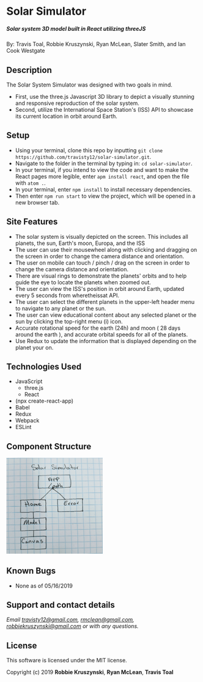 # Solar Simulator
##### Solar system 3D model built in React utilizing threeJS

By: Travis Toal, Robbie Kruszynski, Ryan McLean, Slater Smith, and Ian Cook Westgate

## Description

The Solar System Simulator was designed with two goals in mind.
* First, use the three.js Javascript 3D library to depict a visually stunning and responsive reproduction of the solar system.
* Second, utilize the International Space Station's (ISS) API to showcase its current location in orbit around Earth.

## Setup

* Using your terminal, clone this repo by inputting `git clone https://github.com/travisty12/solar-simulator.git`.
* Navigate to the folder in the terminal by typing in: `cd solar-simulator`.
* In your terminal, if you intend to view the code and want to make the React pages more legible, enter `apm install react`, and open the file with `atom .`.
* In your terminal, enter `npm install` to install necessary dependencies.
* Then enter `npm run start` to view the project, which will be opened in a new browser tab.

## Site Features

* The solar system is visually depicted on the screen. This includes all planets, the sun, Earth's moon, Europa, and the ISS
* The user can use their mousewheel along with clicking and dragging on the screen in order to change the camera distance and orientation.
* The user on mobile can touch / pinch / drag on the screen in order to change the camera distance and orientation.
* There are visual rings to demonstrate the planets' orbits and to help guide the eye to locate the planets when zoomed out.
* The user can view the ISS's position in orbit around Earth, updated every 5 seconds from wheretheissat API.
* The user can select the different planets in the upper-left header menu to navigate to any planet or the sun.
* The user can view educational content about any selected planet or the sun by clicking the top-right menu (i) icon.
* Accurate rotational speed for the earth (24h) and moon ( 28 days around the earth ), and accurate orbital speeds for all of the planets.
* Use Redux to update the information that is displayed depending on the planet your on.

## Technologies Used

* JavaScript
  * three.js
  * React
* (npx create-react-app)
* Babel
* Redux
* Webpack
* ESLint

## Component Structure    

<img src="src/assets/images/tree.jpg" alt="drawing" width="50%"/>

## Known Bugs

* None as of 05/16/2019

## Support and contact details

_Email travisty12@gmail.com, rmclean@gmail.com, robbiekruszynski@gmail.com or with any questions._

## License

This software is licensed under the MIT license.

Copyright (c) 2019 **Robbie Kruszynski**, **Ryan McLean**, **Travis Toal**
